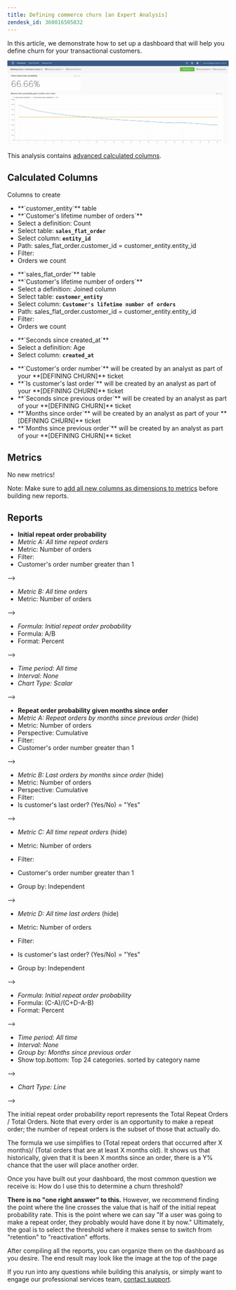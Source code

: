 ```yaml
---
title: Defining commerce churn [an Expert Analysis]
zendesk_id: 360016505032
---
```


In this article, we demonstrate how to set up a dashboard that will help you define churn for your transactional customers.

![](../../assets/2017-02-07_1356.png)

This analysis contains [advanced calculated columns](../data-warehouse-mgr/adv-calc-columns.md).

## Calculated Columns

Columns to create

* <!--<span class="wysiwyg-color-blue">-->**`customer_entity`**<!--</span>--> table
* <!--<span class="wysiwyg-color-blue">-->**`Customer's lifetime number of orders`**<!--</span>-->
* Select a definition: Count
* Select table: <!--<span class="wysiwyg-color-blue">-->**`sales_flat_order`**<!--</span>-->
* Select column: <!--<span class="wysiwyg-color-blue">-->**`entity_id`**<!--</span>-->
* Path: sales_flat_order.customer_id = customer_entity.entity_id
* Filter:
* Orders we count
<!--{: style="list-style-type: square;"}-->
<!--{: style="list-style-type: circle;"}-->

* <!--<span class="wysiwyg-color-blue">-->**`sales_flat_order`**<!--</span>--> table
* <!--<span class="wysiwyg-color-blue">-->**`Customer's lifetime number of orders`**<!--</span>-->
* Select a definition: Joined column
* Select table: <!--<span class="wysiwyg-color-blue">-->**`customer_entity`**<!--</span>-->
* Select column: <!--<span class="wysiwyg-color-blue">-->**`Customer's lifetime number of orders`**<!--</span>-->
* Path: sales_flat_order.customer_id = customer_entity.entity_id
* Filter:
* Orders we count
<!--{: style="list-style-type: square;"}-->

* <!--<span class="wysiwyg-color-blue">-->**`Seconds since created_at`**<!--</span>-->
* Select a definition: Age
* Select column: <!--<span class="wysiwyg-color-blue">-->**`created_at`**<!--</span>-->
<!--{: style="list-style-type: square;"}-->

* <!--<span class="wysiwyg-color-blue">-->**`Customer's order number`**<!--</span>--> will be created by an analyst as part of your **[DEFINING CHURN]** ticket
* <!--<span class="wysiwyg-color-blue">-->**`Is customer's last order`**<!--</span>--> will be created by an analyst as part of your **[DEFINING CHURN]** ticket
* <!--<span class="wysiwyg-color-blue">-->**`Seconds since previous order`**<!--</span>--> will be created by an analyst as part of your **[DEFINING CHURN]** ticket
* <!--<span class="wysiwyg-color-blue">-->**`Months since order`**<!--</span>--> will be created by an analyst as part of your **[DEFINING CHURN]** ticket
* <!--<span class="wysiwyg-color-blue">-->**`Months since previous order`**<!--</span>--> will be created by an analyst as part of your **[DEFINING CHURN]** ticket
<!--{: style="list-style-type: circle;"}-->

## Metrics

No new metrics!

Note: Make sure to [add all new columns as dimensions to metrics](../data-warehouse-mgr/manage-data-dimensions-metrics.md) before building new reports.

## Reports

* **Initial repeat order probability**
* *Metric A: All time repeat orders*
* Metric: Number of orders
* Filter:
* Customer's order number greater than 1
<!--<!--{: style="list-style-type: square;"}-->-->

* *Metric B: All time orders*
* Metric: Number of orders
<!--<!--{: style="list-style-type: square;"}-->-->

* *Formula: Initial repeat order probability*
* Formula: A/B
* Format: Percent
<!--<!--{: style="list-style-type: square;"}-->-->

* *Time period: All time*
* *Interval: None*
* *Chart Type: Scalar*
<!--<!--{: style="list-style-type: circle;"}-->-->

* **Repeat order probability given months since order**
* *Metric A: Repeat orders by months since previous order* (hide)
* Metric: Number of orders
* Perspective: Cumulative
* Filter:
* Customer's order number greater than 1
<!--<!--{: style="list-style-type: square;"}-->-->

* *Metric B: Last orders by months since order* (hide)
* Metric: Number of orders
* Perspective: Cumulative
* Filter:
* Is customer's last order? (Yes/No) = "Yes"
<!--<!--{: style="list-style-type: square;"}-->-->

* *Metric C: All time repeat orders* (hide)
* Metric: Number of orders
* Filter:
* Customer's order number greater than 1

* Group by: Independent
<!--<!--{: style="list-style-type: square;"}-->-->

* *Metric D: All time last orders* (hide)
* Metric: Number of orders
* Filter:
* Is customer's last order? (Yes/No) = "Yes"

* Group by: Independent
<!--<!--{: style="list-style-type: square;"}-->-->

* *Formula: Initial repeat order probability*
* Formula: (C-A)/(C+D-A-B)
* Format: Percent
<!--<!--{: style="list-style-type: square;"}-->-->

* *Time period: All time*
* *Interval: None*
* *Group by: Months since previous order*
* Show top.bottom: Top 24 categories. sorted by category name
<!--<!--{: style="list-style-type: square;"}-->-->

* *Chart Type: Line*
<!--<!--{: style="list-style-type: circle;"}-->-->

The initial repeat order probability report represents the Total Repeat Orders / Total Orders. Note that every order is an opportunity to make a repeat order; the number of repeat orders is the subset of those that actually do.

The formula we use simplifies to (Total repeat orders that occurred after X months)/ (Total orders that are at least X months old). It shows us that historically, given that it is been X months since an order, there is a Y% chance that the user will place another order.

Once you have built out your dashboard, the most common question we receive is: How do I use this to determine a churn threshold?

**There is no "one right answer" to this.** However, we recommend finding the point where the line crosses the value that is half of the initial repeat probability rate. This is the point where we can say "If a user was going to make a repeat order, they probably would have done it by now." Ultimately, the goal is to select the threshold where it makes sense to switch from "retention" to "reactivation" efforts.

After compiling all the reports, you can organize them on the dashboard as you desire. The end result may look like the image at the top of the page

If you run into any questions while building this analysis, or simply want to engage our professional services team, [contact support](../../getting-started/support.md).